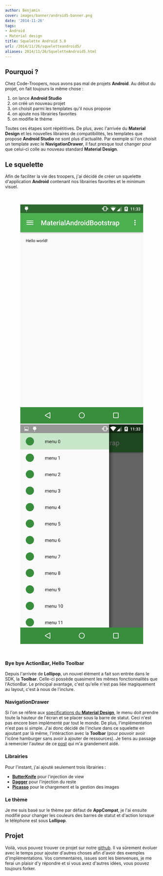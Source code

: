```yaml
---
author: Benjamin
cover: images/banner/android5-banner.png
date: '2014-11-26'
tags:
- Android
- Material design
title: Squelette Android 5.0
url: /2014/11/26/squeletteandroid5/
aliases: 2014/11/26/SqueletteAndroid5.html
---
```



## Pourquoi ?

Chez Code-Troopers, nous avons pas mal de projets __Android__. Au début du projet, on fait toujours la même chose :

 1. on lance __Android Studio__
 2. on créé un nouveau projet
 3. on choisit parmi les templates qu'il nous propose
 4. on ajoute nos librairies favorites
 5. on modifie le thème

Toutes ces étapes sont répétitives. De plus, avec l'arrivée du __Material Design__ et
les nouvelles libraires de compatibilités, les templates que propose __Android Studio__ ne sont plus d'actualité. Par exemple si l'on choisit un template avec le __NavigationDrawer__, il faut presque tout changer pour que celui-ci colle au nouveau standard __Material Design__.



## Le squelette

Afin de faciliter la vie des troopers, j'ai décidé de créer un squelette d'application __Android__ contenant nos librairies favorites et le minimum visuel.

<div style="text-align:center;margin:50px">
<a href="/images/posts/2014-11-26-SqueletteAndroid5/screen1.png" data-lightbox="group-1" title="Page d'accueil du squelette" class="inlineBoxes">
<img class="medium" src="/images/posts/2014-11-26-SqueletteAndroid5/screen1.png" alt="Page d'accueil du squelette"/>
</a>
<a href="/images/posts/2014-11-26-SqueletteAndroid5/screen2.png" data-lightbox="group-1" title="Navigation drawer" class="inlineBoxes">
<img class="medium" src="/images/posts/2014-11-26-SqueletteAndroid5/screen2.png" alt="Navigation drawer"/>
</a>
</div>


### Bye bye ActionBar, Hello Toolbar

Depuis l'arrivée de __Lollipop__, un nouvel élément a fait son entrée dans le SDK, la __Toolbar__. Celle-ci possède quasiment les mêmes fonctionnalités que l'ActionBar. Le principal avantage, c'est qu'elle n'est pas liée magiquement au layout, c'est à nous de l'inclure.

### NavigationDrawer

Si l'on se réfère aux [specifications du __Material Design__](http://www.google.com/design/spec/patterns/navigation-drawer.html), le menu doit prendre toute la hauteur de l'écran et se placer sous la barre de statut. Ceci n'est pas encore bien implémenté par tout le monde. De plus, l'implémentation n'est pas si simple. J'ai donc décidé de l'inclure dans ce squelette en ajoutant par là même, l'intéraction avec la __Toolbar__ (pour pouvoir avoir l'icône hamburger sans avoir à ajouter de ressources). Je tiens au passage à remercier l'auteur de ce [post](http://stackoverflow.com/questions/26745300/navigation-drawer-semi-transparent-over-status-bar-not-working) qui m'a grandement aidé.

### Librairies

Pour l'instant, j'ai ajouté seulement trois librairies :

* [__ButterKnife__](http://jakewharton.github.io/butterknife/) pour l'injection de view
* [__Dagger__](http://square.github.io/dagger/) pour l'injection du reste
* [__Picasso__](http://square.github.io/picasso/) pour le chargement et la gestion des images

### Le thème

Je me suis basé sur le thème par défaut de __AppCompat__, je l'ai ensuite modifié pour changer les couleurs des barres de statut et d'action lorsque le téléphone est sous __Lollipop__.

## Projet

Voilà, vous pouvez trouver ce projet sur notre [github](https://github.com/code-troopers/material-android-bootstrap). Il va sûrement évoluer avec le temps pour ajouter d'autres choses afin d'avoir des exemples d'implémentations. Vos commentaires, issues sont les bienvenues, je me ferai un plaisir d'y répondre et si vous avez d'autres idées, vous pouvez toujours forker.
